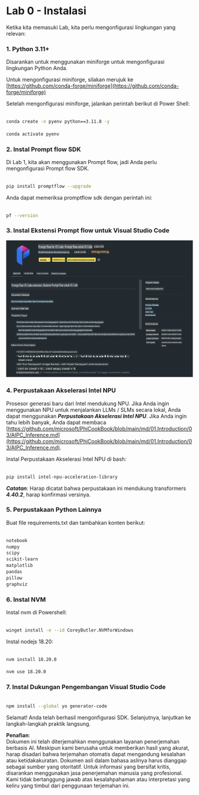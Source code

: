 # **Lab 0 - Instalasi**

Ketika kita memasuki Lab, kita perlu mengonfigurasi lingkungan yang relevan:

### **1. Python 3.11+**

Disarankan untuk menggunakan miniforge untuk mengonfigurasi lingkungan Python Anda.

Untuk mengonfigurasi miniforge, silakan merujuk ke [https://github.com/conda-forge/miniforge](https://github.com/conda-forge/miniforge)

Setelah mengonfigurasi miniforge, jalankan perintah berikut di Power Shell:

```bash

conda create -n pyenv python==3.11.8 -y

conda activate pyenv

```

### **2. Instal Prompt flow SDK**

Di Lab 1, kita akan menggunakan Prompt flow, jadi Anda perlu mengonfigurasi Prompt flow SDK.

```bash

pip install promptflow --upgrade

```

Anda dapat memeriksa promptflow sdk dengan perintah ini:

```bash

pf --version

```

### **3. Instal Ekstensi Prompt flow untuk Visual Studio Code**

![pf](../../../../../../../../../translated_images/pf_ext.fa065f22e1ee3e67157662d8be5241f346ddd83744045e3406d92b570e8d8b36.id.png)

### **4. Perpustakaan Akselerasi Intel NPU**

Prosesor generasi baru dari Intel mendukung NPU. Jika Anda ingin menggunakan NPU untuk menjalankan LLMs / SLMs secara lokal, Anda dapat menggunakan ***Perpustakaan Akselerasi Intel NPU***. Jika Anda ingin tahu lebih banyak, Anda dapat membaca [https://github.com/microsoft/PhiCookBook/blob/main/md/01.Introduction/03/AIPC_Inference.md](https://github.com/microsoft/PhiCookBook/blob/main/md/01.Introduction/03/AIPC_Inference.md).

Instal Perpustakaan Akselerasi Intel NPU di bash:

```bash

pip install intel-npu-acceleration-library

```

***Catatan***: Harap dicatat bahwa perpustakaan ini mendukung transformers ***4.40.2***, harap konfirmasi versinya.

### **5. Perpustakaan Python Lainnya**

Buat file requirements.txt dan tambahkan konten berikut:

```txt

notebook
numpy 
scipy 
scikit-learn 
matplotlib 
pandas 
pillow 
graphviz

```

### **6. Instal NVM**

Instal nvm di Powershell:

```bash

winget install -e --id CoreyButler.NVMforWindows

```

Instal nodejs 18.20:

```bash

nvm install 18.20.0

nvm use 18.20.0

```

### **7. Instal Dukungan Pengembangan Visual Studio Code**

```bash

npm install --global yo generator-code

```

Selamat! Anda telah berhasil mengonfigurasi SDK. Selanjutnya, lanjutkan ke langkah-langkah praktik langsung.

**Penafian**:  
Dokumen ini telah diterjemahkan menggunakan layanan penerjemahan berbasis AI. Meskipun kami berusaha untuk memberikan hasil yang akurat, harap disadari bahwa terjemahan otomatis dapat mengandung kesalahan atau ketidakakuratan. Dokumen asli dalam bahasa aslinya harus dianggap sebagai sumber yang otoritatif. Untuk informasi yang bersifat kritis, disarankan menggunakan jasa penerjemahan manusia yang profesional. Kami tidak bertanggung jawab atas kesalahpahaman atau interpretasi yang keliru yang timbul dari penggunaan terjemahan ini.